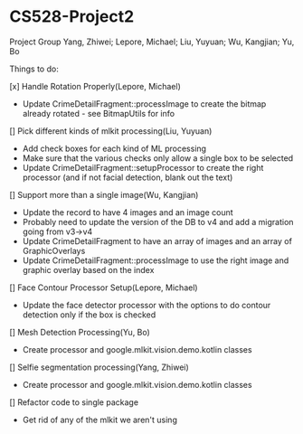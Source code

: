 # CS528-Project2
Project Group 
Yang, Zhiwei; Lepore, Michael; Liu, Yuyuan; Wu, Kangjian; Yu, Bo

Things to do:

[x] Handle Rotation Properly(Lepore, Michael)
* Update CrimeDetailFragment::processImage to create the bitmap already rotated - see BitmapUtils for info

[] Pick different kinds of mlkit processing(Liu, Yuyuan)
* Add check boxes for each kind of ML processing
* Make sure that the various checks only allow a single box to be selected
* Update CrimeDetailFragment::setupProcessor to create the right processor (and if not facial detection, blank out the text)

[] Support more than a single image(Wu, Kangjian)
* Update the record to have 4 images and an image count
* Probably need to update the version of the DB to v4 and add a migration going from v3->v4
* Update CrimeDetailFragment to have an array of images and an array of GraphicOverlays
* Update CrimeDetailFragment::processImage to use the right image and graphic overlay based on the index

[] Face Contour Processor Setup(Lepore, Michael)
* Update the face detector processor with the options to do contour detection only if the box is checked

[] Mesh Detection Processing(Yu, Bo)
* Create processor and google.mlkit.vision.demo.kotlin classes

[] Selfie segmentation processing(Yang, Zhiwei)
* Create processor and google.mlkit.vision.demo.kotlin classes

[] Refactor code to single package
* Get rid of any of the mlkit we aren't using
